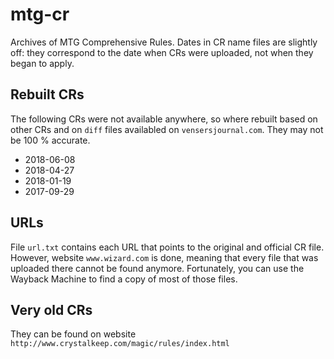 # mtg-cr
Archives of MTG Comprehensive Rules.
Dates in CR name files are slightly off:
they correspond to the date when CRs were uploaded, not when they began to apply.

## Rebuilt CRs
The following CRs were not available anywhere, so where rebuilt based on other CRs and on `diff` files availabled on `vensersjournal.com`.
They may not be 100 % accurate.
* 2018-06-08
* 2018-04-27
* 2018-01-19
* 2017-09-29

## URLs

File `url.txt` contains each URL that points to the original and official CR file.
However, website `www.wizard.com` is done, meaning that every file that was uploaded there cannot be found anymore. Fortunately, you can use the Wayback Machine to find a copy of most of those files.

## Very old CRs

They can be found on website `http://www.crystalkeep.com/magic/rules/index.html`